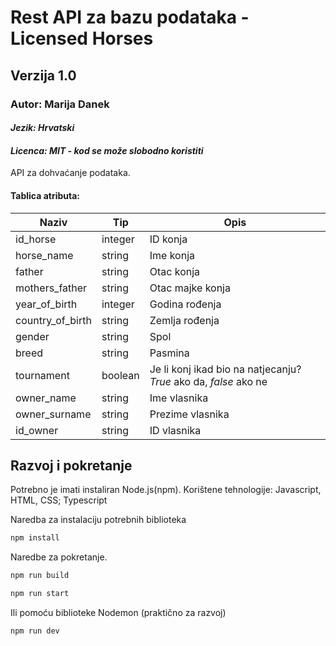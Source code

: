# Rest API za bazu podataka - Licensed Horses

## Verzija 1.0

### Autor: Marija Danek

#### _Jezik: Hrvatski_

#### _Licenca: MIT - kod se može slobodno koristiti_

API za dohvaćanje podataka.

#### Tablica atributa:

| Naziv            | Tip     | Opis                                                             |
| ---------------- | ------- | ---------------------------------------------------------------- |
| id_horse         | integer | ID konja                                                         |
| horse_name       | string  | Ime konja                                                        |
| father           | string  | Otac konja                                                       |
| mothers_father   | string  | Otac majke konja                                                 |
| year_of_birth    | integer | Godina rođenja                                                   |
| country_of_birth | string  | Zemlja rođenja                                                   |
| gender           | string  | Spol                                                             |
| breed            | string  | Pasmina                                                          |
| tournament       | boolean | Je li konj ikad bio na natjecanju? _True_ ako da, _false_ ako ne |
| owner_name       | string  | Ime vlasnika                                                     |
| owner_surname    | string  | Prezime vlasnika                                                 |
| id_owner         | string  | ID vlasnika                                                      |

## Razvoj i pokretanje

Potrebno je imati instaliran Node.js(npm).
Korištene tehnologije: Javascript, HTML, CSS; Typescript

Naredba za instalaciju potrebnih biblioteka

```sh
npm install
```

Naredbe za pokretanje.

```sh
npm run build
```

```sh
npm run start
```

Ili pomoću biblioteke Nodemon (praktično za razvoj)

```sh
npm run dev
```
